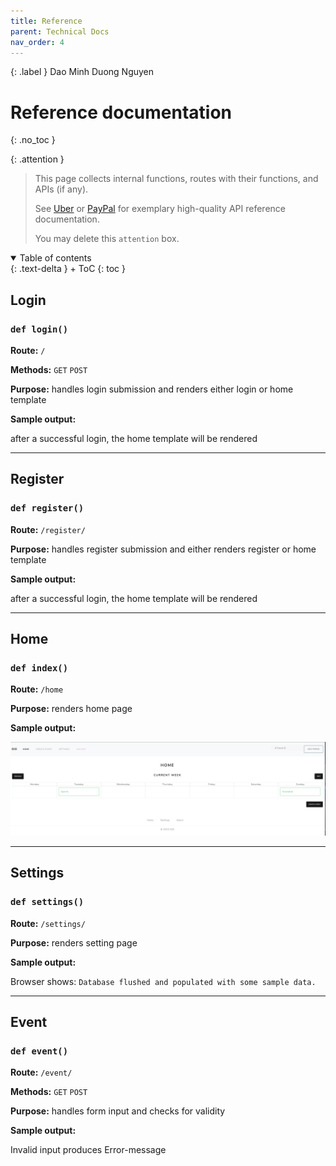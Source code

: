 ```yaml
---
title: Reference
parent: Technical Docs
nav_order: 4
---
```


{: .label }
Dao Minh Duong Nguyen 

# Reference documentation
{: .no_toc }

{: .attention }
> This page collects internal functions, routes with their functions, and APIs (if any).
> 
> See [Uber](https://developer.uber.com/docs/drivers/references/api) or [PayPal](https://developer.paypal.com/api/rest/) for exemplary high-quality API reference documentation.
>
> You may delete this `attention` box.

<details open markdown="block">
{: .text-delta }
<summary>Table of contents</summary>
+ ToC
{: toc }
</details>

## Login

### `def login()`

**Route:** `/`

**Methods:** `GET` `POST` 

**Purpose:** handles login submission and renders either login or home template

**Sample output:**

after a successful login, the home template will be rendered 

---

## Register

### `def register()`

**Route:** `/register/`

**Purpose:** handles register submission and either renders register or home template

**Sample output:**

after a successful login, the home template will be rendered 

---

## Home

### `def index()`

**Route:** `/home`

**Purpose:** renders home page

**Sample output:**

![home](../assets/images/home.png)

---

## Settings

### `def settings()`

**Route:** `/settings/`

**Purpose:** renders setting page

**Sample output:**

Browser shows: `Database flushed and populated with some sample data.`

---

## Event

### `def event()`

**Route:** `/event/`

**Methods:** `GET` `POST` 

**Purpose:** handles form input and checks for validity

**Sample output:**

Invalid input produces Error-message